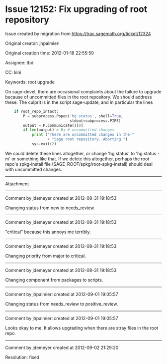 # Issue 12152: Fix upgrading of root repository

Issue created by migration from https://trac.sagemath.org/ticket/12324

Original creator: jhpalmieri

Original creation time: 2012-01-18 22:55:59

Assignee: tbd

CC:  kini

Keywords: root upgrade

On sage-devel, there are occasional complaints about the failure to upgrade because of uncommitted files in the root repository.  We should address these.  The culprit is in the script sage-update, and in particular the lines

```python
    if root_repo_intact:
        P = subprocess.Popen('hg status', shell=True,
                             stdout=subprocess.PIPE)
        output = P.communicate()[0]
        if len(output) > 0: # uncommitted changes
            print ("There are uncommitted changes in the "
                   + "Sage root repository. Aborting.")
            sys.exit(2)
```

We could delete these lines altogether, or change 'hg status' to 'hg status -m' or something like that.  If we delete this altogether, perhaps the root repo's spkg-install file (SAGE_ROOT/spkg/root-spkg-install) should deal with uncommitted changes.


---

Attachment


---

Comment by jdemeyer created at 2012-08-31 19:18:53

Changing status from new to needs_review.


---

Comment by jdemeyer created at 2012-08-31 19:18:53

"critical" because this annoys me terribly.


---

Comment by jdemeyer created at 2012-08-31 19:18:53

Changing priority from major to critical.


---

Comment by jdemeyer created at 2012-08-31 19:18:53

Changing component from packages to scripts.


---

Comment by jhpalmieri created at 2012-09-01 19:05:57

Changing status from needs_review to positive_review.


---

Comment by jhpalmieri created at 2012-09-01 19:05:57

Looks okay to me. It allows upgrading when there are stray files in the root repo.


---

Comment by jdemeyer created at 2012-09-02 21:29:20

Resolution: fixed
